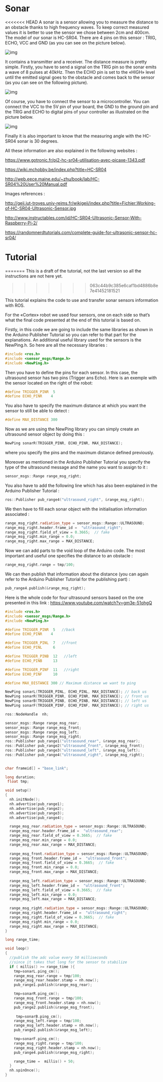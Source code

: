 
# Sonar #

<<<<<<< HEAD
A sonar is a sensor allowing you to measure the distance to an obstacle thanks to high frequency waves. To keep correct measured values it is better to use the sensor we chose between 2cm and 400cm. The model of our sonar is HC-SR04. There are 4 pins on this sensor : TRIG, ECHO, VCC and GND (as you can see on the picture below).

![img](img/electronics/sonar/HCSR04.png)

It contains a transmitter and a receiver.
The distance measure is pretty simple. Firstly, you have to send a signal on the TRIG pin so the sonar emits a wave of 8 pulses at 40kHz. Then the ECHO pin is set to the «HIGH» level until the emitted signal goes to the obstacle and comes back to the sensor (as you can see on the following picture).

![img](img/electronics/sonar/ultrasonic_waves.png)

Of course, you have to connect the sensor to a microcontroller. You can connect the VCC to the 5V pin of your board, the GND to the ground pin and the TRIG and ECHO to digital pins of your controller as illustrated on the picture below.

![img](img/electronics/sonar/sonar_pins.png)

Finally it is also important to know that the measuring angle with the HC-SR04 sonar is 30 degrees.

All these information are also explained in the following websites :

<https://www.gotronic.fr/pj2-hc-sr04-utilisation-avec-picaxe-1343.pdf>

<https://wiki.mchobby.be/index.php?title=HC-SR04>

<http://web.eece.maine.edu/~zhu/book/lab/HC-SR04%20User%20Manual.pdf>

Images references :

<http://geii.iut-troyes.univ-reims.fr/wikigeii/index.php?title=Fichier:Working-of-HC-SR04-Ultrasonic-Sensor.jpg>

<http://www.instructables.com/id/HC-SR04-Ultrasonic-Sensor-With-Raspberry-Pi-2/>

<https://randomnerdtutorials.com/complete-guide-for-ultrasonic-sensor-hc-sr04/>

# Tutorial #
=======
This is a draft of the tutorial, not the last version so all the instructions are not here yet.
>>>>>>> 063c44b9c385e6caf1bd4886b8e7e41452181521

This tutorial explains the code to use and transfer sonar sensors information with ROS.

For the «Cortex» robot we used four sensors, one on each side so that’s what the final code presented at the end of this tutorial is based on.

Firstly, in this code we are going to include the same libraries as shown in the Arduino Publisher Tutorial so you can refer to that part for the explanations.
An additional useful library used for the sensors is the NewPing.h. So here are all the necessary libraries :
```cpp
#include <ros.h>
#include <sensor_msgs/Range.h>
#include <NewPing.h>
```
Then you have to define the pins for each sensor. In this case, the ultrasound sensor has two pins (Trigger ans Echo). Here is an exemple with the sensor located on the right of the robot:
```cpp
#define TRIGGER_PINR  5
#define ECHO_PINR    4   
```
You also have to specify the maximum distance at which you want the sensor to still be able to detect :
```cpp
#define MAX_DISTANCE 300
```
Now as we are using the NewPing library you can simply create an ultrasound sensor object by doing this :
```cpp
NewPing sonarR(TRIGGER_PINR, ECHO_PINR, MAX_DISTANCE);
```
where you specify the pins and the maximum distance defined previously.

Moreover as mentioned in the Arduino Publisher Tutorial you specify the type of the ultrasound message and the name you want to assign to it :
```cpp
sensor_msgs::Range range_msg_right;
```
You also have to add the following line which has also been explained in the Arduino Publisher Tutorial :
```cpp
ros::Publisher pub_range4("ultrasound_right", &range_msg_right);
```
We then have to fill each sonar object with the initialisation information associated :
```cpp
range_msg_right.radiation_type = sensor_msgs::Range::ULTRASOUND;
range_msg_right.header.frame_id =  "ultrasound_right";
range_msg_right.field_of_view = 0.3665;  // fake
range_msg_right.min_range = 0.0;
range_msg_right.max_range = MAX_DISTANCE;
```
Now we can add parts to the void loop of the Arduino code. The most important and useful one specifies the distance to an obstacle :
```cpp
range_msg_right.range = tmp/100;
```
We can then publish that information about the distance (you can again refer to the Arduino Publisher Tutorial for the publishing part) :
```cpp
pub_range4.publish(&range_msg_right);
```
Here is the whole code for four ultrasound sensors based on the one presented in this link :
<https://www.youtube.com/watch?v=gm3e-51ohgQ>

```cpp
#include <ros.h>
#include <sensor_msgs/Range.h>
#include <NewPing.h>

#define TRIGGER_PINR  5   //back
#define ECHO_PINR    4   

#define TRIGGER_PINL  7   //front
#define ECHO_PINL     6  

#define TRIGGER_PINB  12   //left
#define ECHO_PINB     13 

#define TRIGGER_PINF  11   //right
#define ECHO_PINF     10 

#define MAX_DISTANCE 300 // Maximum distance we want to ping  

NewPing sonarL(TRIGGER_PINL, ECHO_PINL, MAX_DISTANCE); // back us 
NewPing sonarR(TRIGGER_PINR, ECHO_PINR, MAX_DISTANCE); // front us
NewPing sonarB(TRIGGER_PINB, ECHO_PINB, MAX_DISTANCE); // left us
NewPing sonarF(TRIGGER_PINF, ECHO_PINF, MAX_DISTANCE); // right us

ros::NodeHandle  nh;

sensor_msgs::Range range_msg_rear;
sensor_msgs::Range range_msg_front;
sensor_msgs::Range range_msg_left;
sensor_msgs::Range range_msg_right;
ros::Publisher pub_range1("ultrasound_rear", &range_msg_rear);
ros::Publisher pub_range2("ultrasound_front", &range_msg_front);
ros::Publisher pub_range3("ultrasound_left", &range_msg_left);
ros::Publisher pub_range4("ultrasound_right", &range_msg_right);
 

char frameid[] = "base_link";

long duration;
 float tmp;

void setup()
{
  nh.initNode();
  nh.advertise(pub_range1);
  nh.advertise(pub_range2);
  nh.advertise(pub_range3);
  nh.advertise(pub_range4);

  range_msg_rear.radiation_type = sensor_msgs::Range::ULTRASOUND;
  range_msg_rear.header.frame_id =  "ultrasound_rear";
  range_msg_rear.field_of_view = 0.3665;  // fake
  range_msg_rear.min_range = 0.0;
  range_msg_rear.max_range = MAX_DISTANCE;
  
  range_msg_front.radiation_type = sensor_msgs::Range::ULTRASOUND;
  range_msg_front.header.frame_id =  "ultrasound_front";
  range_msg_front.field_of_view = 0.3665;  // fake
  range_msg_front.min_range = 0.0;
  range_msg_front.max_range = MAX_DISTANCE; 
   
  range_msg_left.radiation_type = sensor_msgs::Range::ULTRASOUND;
  range_msg_left.header.frame_id =  "ultrasound_front";
  range_msg_left.field_of_view = 0.3665;  // fake
  range_msg_left.min_range = 0.0;
  range_msg_left.max_range = MAX_DISTANCE;  
  
  range_msg_right.radiation_type = sensor_msgs::Range::ULTRASOUND;
  range_msg_right.header.frame_id =  "ultrasound_right";
  range_msg_right.field_of_view = 0.3665;  // fake
  range_msg_right.min_range = 0.0;
  range_msg_right.max_range = MAX_DISTANCE;
}

long range_time;

void loop()
{
  //publish the adc value every 50 milliseconds
  //since it takes that long for the sensor to stabilize
  if ( millis() >= range_time ){
    tmp=sonarL.ping_cm();
    range_msg_rear.range = tmp/100;
    range_msg_rear.header.stamp = nh.now();
    pub_range1.publish(&range_msg_rear);

    tmp=sonarR.ping_cm();
    range_msg_front.range = tmp/100;
    range_msg_front.header.stamp = nh.now();
    pub_range2.publish(&range_msg_front);
    
     tmp=sonarB.ping_cm();
    range_msg_left.range = tmp/100;
    range_msg_left.header.stamp = nh.now();
    pub_range2.publish(&range_msg_left);

    tmp=sonarF.ping_cm();
    range_msg_right.range = tmp/100;
    range_msg_right.header.stamp = nh.now();
    pub_range4.publish(&range_msg_right);

    range_time =  millis() + 50;
  }
  nh.spinOnce();
}


```
